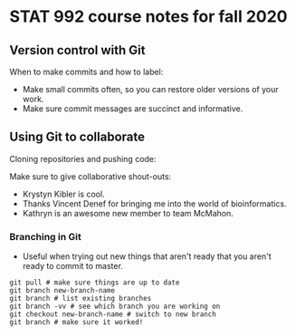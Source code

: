 # STAT 992 course notes for fall 2020

## Version control with Git

When to make commits and how to label:
- Make small commits often, so you can restore older versions of your work. 
- Make sure commit messages are succinct and informative. 

## Using Git to collaborate

Cloning repositories and pushing code:

Make sure to give collaborative shout-outs:
- Krystyn Kibler is cool.
- Thanks Vincent Denef for bringing me into the world of bioinformatics. 
- Kathryn is an awesome new member to team McMahon.

### Branching in Git
- Useful when trying out new things that aren't ready that you aren't ready to commit to master.
``` 
git pull # make sure things are up to date
git branch new-branch-name 
git branch # list existing branches
git branch -vv # see which branch you are working on
git checkout new-branch-name # switch to new branch
git branch # make sure it worked!
```
